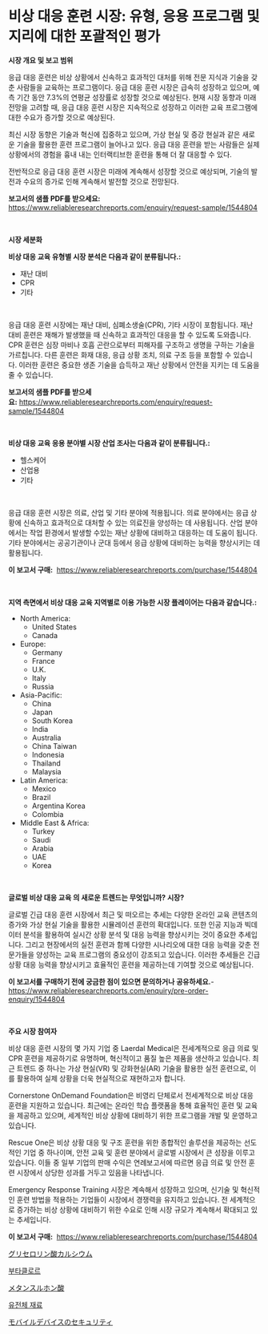 <p><h1>비상 대응 훈련 시장: 유형, 응용 프로그램 및 지리에 대한 포괄적인 평가</h1></p><p><strong>시장 개요 및 보고 범위</strong></p>
<p><p>응급 대응 훈련은 비상 상황에서 신속하고 효과적인 대처를 위해 전문 지식과 기술을 갖춘 사람들을 교육하는 프로그램이다. 응급 대응 훈련 시장은 급속히 성장하고 있으며, 예측 기간 동안 7.3%의 연평균 성장률로 성장할 것으로 예상된다. 현재 시장 동향과 미래 전망을 고려할 때, 응급 대응 훈련 시장은 지속적으로 성장하고 이러한 교육 프로그램에 대한 수요가 증가할 것으로 예상된다.</p><p>최신 시장 동향은 기술과 혁신에 집중하고 있으며, 가상 현실 및 증강 현실과 같은 새로운 기술을 활용한 훈련 프로그램이 늘어나고 있다. 응급 대응 훈련을 받는 사람들은 실제 상황에서의 경험을 흉내 내는 인터랙티브한 훈련을 통해 더 잘 대응할 수 있다.</p><p>전반적으로 응급 대응 훈련 시장은 미래에 계속해서 성장할 것으로 예상되며, 기술의 발전과 수요의 증가로 인해 계속해서 발전할 것으로 전망된다.</p></p>
<p><strong>보고서의 샘플 PDF를 받으세요:</strong> <a href="https://www.reliableresearchreports.com/enquiry/request-sample/1544804">https://www.reliableresearchreports.com/enquiry/request-sample/1544804</a></p>
<p>&nbsp;</p>
<p><strong>시장 세분화</strong></p>
<p><strong>비상 대응 교육 유형별 시장 분석은 다음과 같이 분류됩니다.:</strong></p>
<p><ul><li>재난 대비</li><li>CPR</li><li>기타</li></ul></p>
<p>&nbsp;</p>
<p><p>응급 대응 훈련 시장에는 재난 대비, 심폐소생술(CPR), 기타 시장이 포함됩니다. 재난 대비 훈련은 재해가 발생했을 때 신속하고 효과적인 대응을 할 수 있도록 도와줍니다. CPR 훈련은 심장 마비나 호흡 곤란으로부터 피해자를 구조하고 생명을 구하는 기술을 가르칩니다. 다른 훈련은 화재 대응, 응급 상황 조치, 의료 구조 등을 포함할 수 있습니다. 이러한 훈련은 중요한 생존 기술을 습득하고 재난 상황에서 안전을 지키는 데 도움을 줄 수 있습니다.</p></p>
<p><strong>보고서의 샘플 PDF를 받으세요:</strong>&nbsp;<a href="https://www.reliableresearchreports.com/enquiry/request-sample/1544804">https://www.reliableresearchreports.com/enquiry/request-sample/1544804</a></p>
<p>&nbsp;</p>
<p><strong> 비상 대응 교육 응용 분야별 시장 산업 조사는 다음과 같이 분류됩니다.:</strong></p>
<p><ul><li>헬스케어</li><li>산업용</li><li>기타</li></ul></p>
<p>&nbsp;</p>
<p><p>응급 대응 훈련 시장은 의료, 산업 및 기타 분야에 적용됩니다. 의료 분야에서는 응급 상황에 신속하고 효과적으로 대처할 수 있는 의료진을 양성하는 데 사용됩니다. 산업 분야에서는 작업 환경에서 발생할 수있는 재난 상황에 대비하고 대응하는 데 도움이 됩니다. 기타 분야에서는 공공기관이나 군대 등에서 응급 상황에 대비하는 능력을 향상시키는 데 활용됩니다.</p></p>
<p><strong>이 보고서 구매:</strong>&nbsp; <a href="https://www.reliableresearchreports.com/purchase/1544804">https://www.reliableresearchreports.com/purchase/1544804</a></p>
<p>&nbsp;</p>
<p><strong>지역 측면에서 비상 대응 교육 지역별로 이용 가능한 시장 플레이어는 다음과 같습니다.:</strong></p>
<p><ul>
    <li>
        North America:
        <ul>
            <li>United States</li>
            <li>Canada</li>
        </ul>
    </li>
    <li>
        Europe:
        <ul>
            <li>Germany</li>
            <li>France</li>
            <li>U.K.</li>
            <li>Italy</li>
            <li>Russia</li>
        </ul>
    </li>
    <li>
        Asia-Pacific:
        <ul>
            <li>China</li>
            <li>Japan</li>
            <li>South Korea</li>
            <li>India</li>
            <li>Australia</li>
            <li>China Taiwan</li>
            <li>Indonesia</li>
            <li>Thailand</li>
            <li>Malaysia</li>
        </ul>
    </li>
    <li>
        Latin America:
        <ul>
            <li>Mexico</li>
            <li>Brazil</li>
            <li>Argentina Korea</li>
            <li>Colombia</li>
        </ul>
    </li>
    <li>
        Middle East & Africa:
        <ul>
            <li>Turkey</li>
            <li>Saudi</li>
            <li>Arabia</li>
            <li>UAE</li>
            <li>Korea</li>
        </ul>
    </li>
    </ul></p>
<p>&nbsp;</p>
<p><strong>글로벌 비상 대응 교육 의 새로운 트렌드는 무엇입니까? 시장?</strong></p>
<p><p>글로벌 긴급 대응 훈련 시장에서 최근 및 떠오르는 추세는 다양한 온라인 교육 콘텐츠의 증가와 가상 현실 기술을 활용한 시뮬레이션 훈련의 확대입니다. 또한 인공 지능과 빅데이터 분석을 활용하여 실시간 상황 분석 및 대응 능력을 향상시키는 것이 중요한 추세입니다. 그리고 현장에서의 실전 훈련과 함께 다양한 시나리오에 대한 대응 능력을 갖춘 전문가들을 양성하는 교육 프로그램의 중요성이 강조되고 있습니다. 이러한 추세들은 긴급 상황 대응 능력을 향상시키고 효율적인 훈련을 제공하는데 기여할 것으로 예상됩니다.</p></p>
<p><strong>이 보고서를 구매하기 전에 궁금한 점이 있으면 문의하거나 공유하세요.</strong>- <a href="https://www.reliableresearchreports.com/enquiry/pre-order-enquiry/1544804">https://www.reliableresearchreports.com/enquiry/pre-order-enquiry/1544804</a></p>
<p>&nbsp;</p>
<p><strong>주요 시장 참여자</strong></p>
<p><p>비상 대응 훈련 시장의 몇 가지 기업 중 Laerdal Medical은 전세계적으로 응급 의료 및 CPR 훈련을 제공하기로 유명하며, 혁신적이고 품질 높은 제품을 생산하고 있습니다. 최근 트렌드 중 하나는 가상 현실(VR) 및 강화현실(AR) 기술을 활용한 실전 훈련으로, 이를 활용하여 실제 상황을 더욱 현실적으로 재현하고자 합니다.</p><p>Cornerstone OnDemand Foundation은 비영리 단체로서 전세계적으로 비상 대응 훈련을 지원하고 있습니다. 최근에는 온라인 학습 플랫폼을 통해 효율적인 훈련 및 교육을 제공하고 있으며, 세계적인 비상 상황에 대비하기 위한 프로그램을 개발 및 운영하고 있습니다.</p><p>Rescue One은 비상 상황 대응 및 구조 훈련을 위한 종합적인 솔루션을 제공하는 선도적인 기업 중 하나이며, 안전 교육 및 훈련 분야에서 글로벌 시장에서 큰 성장을 이루고 있습니다. 이들 중 일부 기업의 판매 수익은 연례보고서에 따르면 응급 의료 및 안전 훈련 시장에서 상당한 성과를 거두고 있음을 나타냅니다.</p><p>Emergency Response Training 시장은 계속해서 성장하고 있으며, 신기술 및 혁신적인 훈련 방법을 적용하는 기업들이 시장에서 경쟁력을 유지하고 있습니다. 전 세계적으로 증가하는 비상 상황에 대비하기 위한 수요로 인해 시장 규모가 계속해서 확대되고 있는 추세입니다.</p></p>
<p><strong>이 보고서 구매:</strong>&nbsp;&nbsp;<a href="https://www.reliableresearchreports.com/purchase/1544804">https://www.reliableresearchreports.com/purchase/1544804</a></p>
<p><p><a href="https://github.com/EstaSprer20231/Market-Research-Report-List-1/blob/main/910691814609.md">グリセロリン酸カルシウム</a></p><p><a href="https://medium.com/@codinchelcea2022/%EB%B6%80%ED%83%80-%ED%81%B4%EB%A1%9C%EB%A5%B4-%EC%8B%9C%EC%9E%A5%EC%9D%80-%EC%8B%9C%EC%9E%A5-%EC%A0%90%EC%9C%A0%EC%9C%A8-%EC%8B%9C%EC%9E%A5-%EB%8F%99%ED%96%A5-%EB%B0%8F-%EC%8B%9C%EC%9E%A5-%EC%84%B1%EC%9E%A5%EC%97%90-%EA%B4%80%ED%95%9C-%EC%A0%95%EB%B3%B4%EB%A5%BC-%EC%A0%9C%EA%B3%B5%ED%95%A9%EB%8B%88%EB%8B%A4-b5d766c3ae8b">부타클로르</a></p><p><a href="https://medium.com/@redsalmon1949/%E3%83%A1%E3%82%BF%E3%83%B3%E3%82%B9%E3%83%AB%E3%83%9B%E3%83%B3%E9%85%B8%E5%B8%82%E5%A0%B4%E8%AA%BF%E6%9F%BB%E3%83%AC%E3%83%9D%E3%83%BC%E3%83%88-%E3%81%9D%E3%81%AE%E6%AD%B4%E5%8F%B2%E3%81%A82024%E5%B9%B4%E3%81%8B%E3%82%892031%E5%B9%B4%E3%81%BE%E3%81%A7%E3%81%AE%E4%BA%88%E6%B8%AC-edbc67211436">メタンスルホン酸</a></p><p><a href="https://medium.com/@fabiancobuc20222022/%EC%9C%A0%EC%A0%84%EC%B2%B4-%EC%9E%AC%EB%A3%8C-%EC%8B%9C%EC%9E%A5-%EA%B7%9C%EB%AA%A8-%EB%B0%8F-%EC%8B%9C%EC%9E%A5-%EB%8F%99%ED%96%A5-%EC%99%84%EC%A0%84%ED%95%9C-%EC%82%B0%EC%97%85-%EA%B0%9C%EC%9A%94-2024%EB%85%84%EB%B6%80%ED%84%B0-2031%EB%85%84-81586ccdf34d">유전체 재료</a></p><p><a href="https://medium.com/@jonathanailey6577467/%E3%83%A2%E3%83%90%E3%82%A4%E3%83%AB%E3%83%87%E3%83%90%E3%82%A4%E3%82%B9%E3%82%BB%E3%82%AD%E3%83%A5%E3%83%AA%E3%83%86%E3%82%A3%E5%B8%82%E5%A0%B4-2031%E5%B9%B4%E3%81%BE%E3%81%A7%E3%81%AE%E3%83%88%E3%83%AC%E3%83%B3%E3%83%89-%E4%BA%88%E6%B8%AC-%E3%81%8A%E3%82%88%E3%81%B3%E7%AB%B6%E4%BA%89%E5%88%86%E6%9E%90-017070e1824d">モバイルデバイスのセキュリティ</a></p></p>
